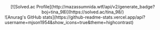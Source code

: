 <div align="center">
  [![Solved.ac Profile](http://mazassumnida.wtf/api/v2/generate_badge?boj=tina_98)](https://solved.ac/tina_98/)</div>
  ![Anurag's GitHub stats](https://github-readme-stats.vercel.app/api?username=mjson1954&show_icons=true&theme=highcontrast)
</div>


<!--
**mjson1954/mjson1954** is a ✨ _special_ ✨ repository because its `README.md` (this file) appears on your GitHub profile.

Here are some ideas to get you started:

- 🔭 I’m currently working on ...
- 🌱 I’m currently learning ...
- 👯 I’m looking to collaborate on ...
- 🤔 I’m looking for help with ...
- 💬 Ask me about ...
- 📫 How to reach me: ...
- 😄 Pronouns: ...
- ⚡ Fun fact: ...
-->
